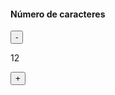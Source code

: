 <div class="parametro-senha">
    <h4 class="parametro-senha__titulo">Número de caracteres</h4>
    <div class="parametro-senha-botoes">
        <button class="parametro-senha__botao">-</button>
        <p class="parametro-senha__texto">12</p>
        <button class="parametro-senha__botao">+</button>
    </div>
</div>  
